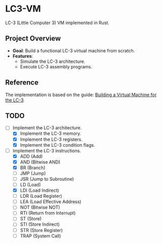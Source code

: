 # LC3-VM
LC-3 (Little Computer 3) VM implemented in Rust.

## Project Overview

- **Goal**: Build a functional LC-3 virtual machine from scratch.
- **Features**:
  - Simulate the LC-3 architecture.
  - Execute LC-3 assembly programs.

## Reference

The implementation is based on the guide: [Building a Virtual Machine for the LC-3](https://www.jmeiners.com/lc3-vm/).

## TODO
- [ ] Implement the LC-3 architecture.
  - [x] Implement the LC-3 memory.
  - [x] Implement the LC-3 registers.
  - [x] Implement the LC-3 condition flags.
- [ ] Implement the LC-3 instructions.
  - [x] ADD (Add)
  - [x] AND (Bitwise AND)
  - [x] BR (Branch)
  - [ ] JMP (Jump)
  - [ ] JSR (Jump to Subroutine)
  - [ ] LD (Load)
  - [x] LDI (Load Indirect)
  - [ ] LDR (Load Register)
  - [ ] LEA (Load Effective Address)
  - [ ] NOT (Bitwise NOT)
  - [ ] RTI (Return from Interrupt)
  - [ ] ST (Store)
  - [ ] STI (Store Indirect)
  - [ ] STR (Store Register)
  - [ ] TRAP (System Call)
